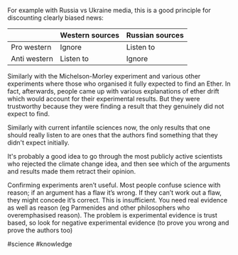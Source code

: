 For example with Russia vs Ukraine media, this is a good principle for discounting clearly biased news:

|   | Western sources | Russian sources | 
|---|---|---|
| Pro western | Ignore | Listen to |
| Anti western | Listen to | Ignore |

Similarly with the Michelson-Morley experiment and various other experiments where those who organised it fully expected to find an Ether. In fact, afterwards, people came up with various explanations of ether drift which would account for their experimental results. But they were trustworthy because they were finding a result that they genuinely did not expect to find.

Similarly with current infantile sciences now, the only results that one should really listen to are ones that the authors find something that they didn't expect initially.

It's probably a good idea to go through the most publicly active scientists who rejected the climate change idea, and then see which of the arguments and results made them retract their opinion.

Confirming experiments aren’t useful. Most people confuse science with reason; if an argument has a flaw it’s wrong. If they can’t work out a flaw, they might concede it’s correct. This is insufficient. You need real evidence as well as reason (eg Parmenides and other philosophers who overemphasised reason). The problem is experimental evidence is trust based, so look for negative experimental evidence (to prove you wrong and prove the authors too)

#science #knowledge 